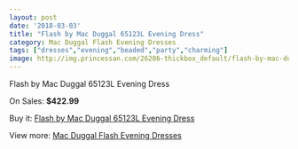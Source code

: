 ```yaml
---
layout: post
date: '2018-03-03'
title: "Flash by Mac Duggal 65123L Evening Dress"
category: Mac Duggal Flash Evening Dresses
tags: ["dresses","evening","beaded","party","charming"]
image: http://img.princessan.com/26286-thickbox_default/flash-by-mac-duggal-65123l-evening-dress.jpg
---
```

Flash by Mac Duggal 65123L Evening Dress

On Sales: **$422.99**
<a href="https://www.princessan.com/en/12081-flash-by-mac-duggal-65123l-evening-dress.html"><amp-img layout="responsive" width="600" height="600" src="//img.princessan.com/26286-thickbox_default/flash-by-mac-duggal-65123l-evening-dress.jpg" alt="Flash by Mac Duggal 65123L Evening Dress 0" /></a>
<a href="https://www.princessan.com/en/12081-flash-by-mac-duggal-65123l-evening-dress.html"><amp-img layout="responsive" width="600" height="600" src="//img.princessan.com/26287-thickbox_default/flash-by-mac-duggal-65123l-evening-dress.jpg" alt="Flash by Mac Duggal 65123L Evening Dress 1" /></a>

Buy it: [Flash by Mac Duggal 65123L Evening Dress](https://www.princessan.com/en/12081-flash-by-mac-duggal-65123l-evening-dress.html "Flash by Mac Duggal 65123L Evening Dress")

View more: [Mac Duggal Flash Evening Dresses](https://www.princessan.com/en/86- "Mac Duggal Flash Evening Dresses")